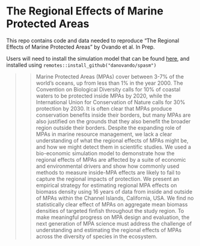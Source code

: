 
<!-- README.md is generated from README.Rmd. Please edit that file -->

# The Regional Effects of Marine Protected Areas

This repo contains code and data needed to reproduce “The Regional
Effects of Marine Protected Areas” by Ovando et al. In Prep.

Users will need to install the simulation model that can be found
[here](https://github.com/DanOvando/spasm), and installed using
`remotes::install_github("danovando/spasm")`

> > Marine Protected Areas (MPAs) cover between 3-7% of the world’s
> > oceans, up from less than 1% in the year 2000. The Convention on
> > Biological Diversity calls for 10% of coastal waters to be protected
> > inside MPAs by 2020, while the International Union for Conservation
> > of Nature calls for 30% protection by 2030. It is often clear that
> > MPAs produce conservation benefits inside their borders, but many
> > MPAs are also justified on the grounds that they also benefit the
> > broader region outside their borders. Despite the expanding role of
> > MPAs in marine resource management, we lack a clear understanding of
> > what the regional effects of MPAs might be, and how we might detect
> > them in scientific studies. We used a bio-economic simulation model
> > to demonstrate how the regional effects of MPAs are affected by a
> > suite of economic and environmental drivers and show how commonly
> > used methods to measure inside-MPA effects are likely to fail to
> > capture the regional impacts of protection. We present an empirical
> > strategy for estimating regional MPA effects on biomass density
> > using 16 years of data from inside and outside of MPAs within the
> > Channel Islands, California, USA. We find no statistically clear
> > effect of MPAs on aggregate mean biomass densities of targeted
> > finfish throughout the study region. To make meaningful progress on
> > MPA design and evaluation, the next generation of MPA science must
> > address the challenge of understanding and estimating the regional
> > effects of MPAs across the diversity of species in the ecosystem.
